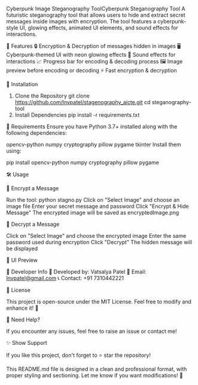 Cyberpunk Image Steganography ToolCyberpunk Steganography Tool
A futuristic steganography tool that allows users to hide and extract secret messages inside images with encryption. The tool features a cyberpunk-style UI, glowing effects, animated UI elements, and sound effects for interactions.


📌 Features
🔒 Encryption & Decryption of messages hidden in images
🖥️ Cyberpunk-themed UI with neon glowing effects
🎵 Sound effects for interactions
📈 Progress bar for encoding & decoding process
🖼️ Image preview before encoding or decoding
⚡ Fast encryption & decryption

🚀 Installation
1. Clone the Repository
git clone https://github.com/lnvpatel/stagenography_aicte.git
cd steganography-tool
2. Install Dependencies
pip install -r requirements.txt

📂 Requirements
Ensure you have Python 3.7+ installed along with the following dependencies:

opencv-python
numpy
cryptography
pillow
pygame
tkinter
Install them using:


pip install opencv-python numpy cryptography pillow pygame

🛠️ Usage

🔹 Encrypt a Message

Run the tool:
python stagno.py
Click on "Select Image" and choose an image file
Enter your secret message and password
Click "Encrypt & Hide Message"
The encrypted image will be saved as encryptedImage.png

🔹 Decrypt a Message

Click on "Select Image" and choose the encrypted image
Enter the same password used during encryption
Click "Decrypt"
The hidden message will be displayed

📸 UI Preview

🔗 Developer Info
👤 Developed by: Vatsalya Patel
📧 Email: lnvpatel@gmail.com
📞 Contact: +91 7310442221

📜 License

This project is open-source under the MIT License. Feel free to modify and enhance it! 🚀

🔹 Need Help?

If you encounter any issues, feel free to raise an issue or contact me!

✨ Show Support

If you like this project, don't forget to ⭐ star the repository!

This README.md file is designed in a clean and professional format, with proper styling and sectioning. Let me know if you want modifications! 🚀
